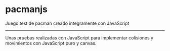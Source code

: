 # pacmanjs

Juego test de pacman creado integramente con JavaScript

---
Unas pruebas realizadas con JavaScript para implementar colisiones y movimientos con JavaScript puro y canvas.
